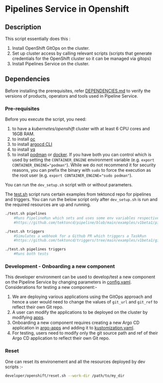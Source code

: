 # Pipelines Service in Openshift

## Description

This script essentially does this :

1. Install OpenShift GitOps on the cluster.
2. Set up cluster access by calling relevant scripts (scripts that generate credentials for the OpenShift cluster so it can be managed via gitops)
3. Install Pipelines Service on the cluster.

## Dependencies

Before installing the prerequisites, refer [DEPENDENCIES.md](../../DEPENDENCIES.md) to verify the versions of products, operators and tools used in Pipeline Service.

### Pre-requisites

Before you execute the script, you need:

1. to have a _kubernetes/openshift_ cluster with at least 6 CPU cores and 16GB RAM.
2. to install [oc](https://docs.openshift.com/container-platform/4.11/cli_reference/openshift_cli/getting-started-cli.html)
3. to install [argocd CLI](https://argo-cd.readthedocs.io/en/stable/cli_installation/)
4. to install [yq](https://mikefarah.gitbook.io/yq/#install)
5. to install [podman](https://github.com/containers/podman) or [docker](https://www.docker.com/). If you have both you can control which is used by setting the `CONTAINER_ENGINE` environment variable (e.g. `export CONTAINER_ENGINE="podman"`). While we do not recommend it for security reasons, you can prefix the binary with `sudo` to force the execution as the root user (e.g. `export CONTAINER_ENGINE="sudo podman"`).

You can run the `dev_setup.sh` script with or without parameters.

The [test.sh](../../operator/test/test.sh) script runs certain examples from tektoncd repo for pipelines and triggers. You can run the below script only after `dev_setup.sh` is run and the required resources are up and running.

```bash
./test.sh pipelines
    #Runs PipelineRun which sets and uses some env variables respectively.
    #https://github.com/tektoncd/pipeline/blob/main/examples/v1beta1/pipelineruns/using_context_variables.yaml

./test.sh triggers
    #Simulates a webhook for a Github PR which triggers a TaskRun
    #https://github.com/tektoncd/triggers/tree/main/examples/v1beta1/github

./test.sh pipelines triggers
    #Runs both tests
```

### Development - Onboarding a new component

This developer environment can be used to develop/test a new component on the Pipeline Service by changing parameters in [config.yaml](./config.yaml).
Considerations for testing a new component:-
1. We are deploying various applications using the GitOps approach and hence a user would need to change the values of `git_url` and `git_ref` to reflect their own Git repo.
2. A user can modify the applications to be deployed on the cluster by modifying [apps](./config.yaml).
3. Onboarding a new component requires creating a new Argo CD application in [argo-apps](../../operator/gitops/argocd/argo-apps/) and adding it to [kustomization.yaml](../../operator/gitops/argocd/argo-apps/kustomization.yaml).
4. For testing, users need to modify only the git source path and ref of their Argo CD application to reflect their own Git repo.

### Reset

One can reset its environement and all the resources deployed by dev scripts :-
```bash
developer/openshift/reset.sh --work-dir /path/to/my_dir
```
